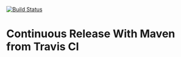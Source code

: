 [![Build Status](https://travis-ci.org/mariuszs/playground.svg?branch=master)](https://travis-ci.org/mariuszs/playground)

Continuous Release With Maven from Travis CI
=================
